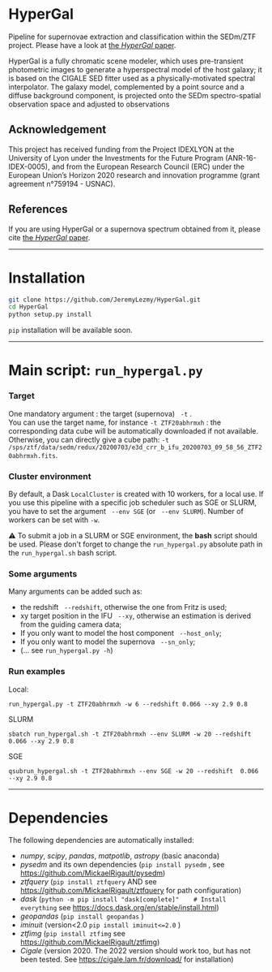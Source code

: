# HyperGal

Pipeline for supernovae extraction and classification within the SEDm/ZTF project. Please have a look at [the _HyperGal_ paper](https://arxiv.org/abs/2209.10882).

HyperGal is a fully chromatic scene modeler, which uses pre-transient photometric images to generate a hyperspectral model of the host galaxy; it is based on the CIGALE SED fitter used as a physically-motivated spectral interpolator. The galaxy model, complemented by a point source and a diffuse background component, is projected onto the SEDm spectro-spatial observation space and adjusted to observations

## Acknowledgement

This project has received funding from the Project IDEXLYON at the University of Lyon under the Investments for the Future Program (ANR-16-IDEX-0005), and from the European Research Council (ERC) under the European Union’s Horizon 2020 research and innovation programme (grant agreement n°759194 - USNAC).

## References
If you are using HyperGal or a supernova spectrum obtained from it, please cite [the _HyperGal_ paper](https://arxiv.org/abs/2209.10882).
***
# Installation

```bash
git clone https://github.com/JeremyLezmy/HyperGal.git
cd HyperGal
python setup.py install
```
``` pip ``` installation will be available soon.

*** 

# Main script: ```run_hypergal.py```

### Target

One mandatory argument : the target (supernova) ``` -t``` .  
You can use the target name, for instance ```-t ZTF20abhrmxh``` : the corresponding data cube will be automatically downloaded if not available. 
Otherwise, you can directly give a cube path:
```-t /sps/ztf/data/sedm/redux/20200703/e3d_crr_b_ifu_20200703_09_58_56_ZTF20abhrmxh.fits```.

### Cluster environment

By default, a Dask ```LocalCluster``` is created with 10 workers, for a local use. If you use this pipeline with a specific job scheduler such as SGE or SLURM, you have to set the argument ``` --env SGE``` (or ``` --env SLURM```).
Number of workers can be set with ```-w```.

:warning: To submit a job in a SLURM or SGE environment, the **bash** script should be used. Please don't forget to change the ```run_hypergal.py``` absolute path in the ```run_hypergal.sh``` bash script.

### Some arguments

Many arguments can be added such as:
- the redshift ``` --redshift```, otherwise the one from Fritz is used;
- xy target position in the IFU ``` --xy```, otherwise an estimation is derived from the guiding camera data;
- If you only want to model the host component ``` --host_only```;
- If you only want to model the supernova ``` --sn_only```;
- (... see ```run_hypergal.py -h```)

### Run examples

Local:
``` 
run_hypergal.py -t ZTF20abhrmxh -w 6 --redshift 0.066 --xy 2.9 0.8
```
SLURM
``` 
sbatch run_hypergal.sh -t ZTF20abhrmxh --env SLURM -w 20 --redshift  0.066 --xy 2.9 0.8
```
SGE
``` 
qsubrun_hypergal.sh -t ZTF20abhrmxh --env SGE -w 20 --redshift  0.066 --xy 2.9 0.8
```

***

# Dependencies

The following dependencies are automatically installed:

- _numpy_, _scipy_, _pandas_, _matpotlib_, _astropy_ (basic anaconda)
- _pysedm_ and its own dependencies (```pip install pysedm``` , see https://github.com/MickaelRigault/pysedm) 
- _ztfquery_ (```pip install ztfquery``` AND see https://github.com/MickaelRigault/ztfquery for path configuration) 
- _dask_ (```python -m pip install "dask[complete]"    # Install everything``` see https://docs.dask.org/en/stable/install.html) 
- _geopandas_ (```pip install geopandas``` ) 
- _iminuit_ (version<2.0 ```pip install iminuit<=2.0``` ) 
- _ztfimg_ (```pip install ztfimg``` see https://github.com/MickaelRigault/ztfimg)
- _Cigale_ (version 2020. The 2022 version should work too, but has not been tested. See https://cigale.lam.fr/download/ for installation)
